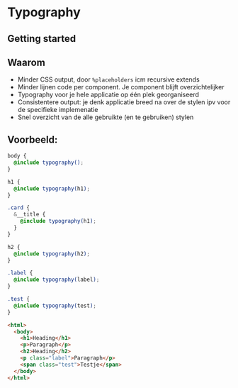 # Typography

## Getting started

## Waarom

- Minder CSS output, door `%placeholders` icm recursive extends
- Minder lijnen code per component. Je component blijft overzichtelijker
- Typography voor je hele applicatie op één plek georganiseerd
- Consistentere output: je denk applicatie breed na over de stylen ipv voor de specifieke implemenatie
- Snel overzicht van de alle gebruikte (en te gebruiken) stylen

## Voorbeeld:

```scss
body {
  @include typography();
}

h1 {
  @include typography(h1);
}

.card {
  &__title {
    @include typography(h1);
  }
}

h2 {
  @include typography(h2);
}

.label {
  @include typography(label);
}

.test {
  @include typography(test);
}
```

```html
<html>
  <body>
    <h1>Heading</h1>
    <p>Paragraph</p>
    <h2>Heading</h2>
    <p class="label">Paragraph</p>
    <span class="test">Testje</span>
  </body>
</html>
```
